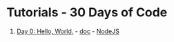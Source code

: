 # Tutorials - 30 Days of Code

1. [Day 0: Hello, World.](https://www.hackerrank.com/challenges/30-hello-world) - [doc](day-0-hello-world/day-0-hello-world.md) - [NodeJS](day-0-hello-world/nodejs/30-hello-world.js)
